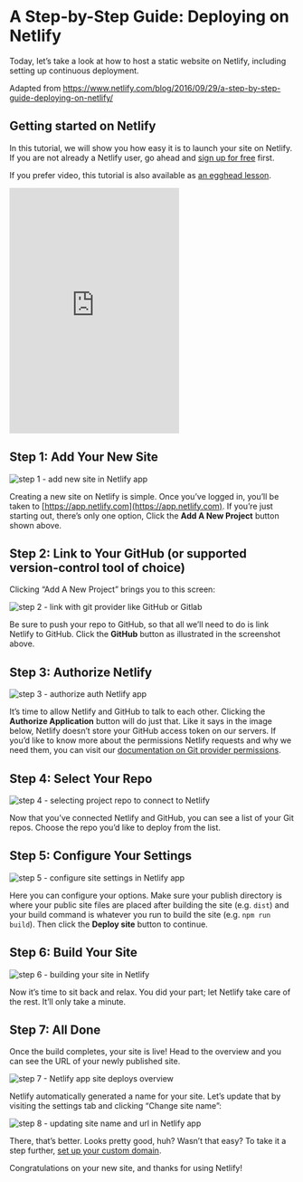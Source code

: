 # A Step-by-Step Guide: Deploying on Netlify

Today, let’s take a look at how to host a static website on Netlify, including setting up continuous deployment.

Adapted from https://www.netlify.com/blog/2016/09/29/a-step-by-step-guide-deploying-on-netlify/

## Getting started on Netlify

In this tutorial, we will show you how easy it is to launch your site on Netlify. If you are not already a Netlify user, go ahead and [sign up for free](https://app.netlify.com/signup) first.

If you prefer video, this tutorial is also available as [an egghead lesson](https://jason.af/egghead/netlify-deploy).

<iframe width="300" height="434" title="Deploy a Site to Netlify From Git" src="https://egghead.io/lessons/egghead-deploy-a-site-to-netlify-from-git/embed" frameborder="0" allowfullscreen=""></iframe>

## Step 1: Add Your New Site

![step 1 - add new site in Netlify app](https://cdn.netlify.com/cecd5004623205e93de7a840c2b47f1c5674e792/f667f/img/blog/add-new-project.png)

Creating a new site on Netlify is simple. Once you’ve logged in, you’ll be taken to [https://app.netlify.com](https://app.netlify.com). If you’re just starting out, there’s only one option, Click the **Add A New Project** button shown above.

## Step 2: Link to Your GitHub (or supported version-control tool of choice)

Clicking “Add A New Project” brings you to this screen:

![step 2 - link with git provider like GitHub or Gitlab](https://cdn.netlify.com/0a36819500c2254f84301d10e6ecbd1e0f20f143/c7374/img/blog/create-new-site.png)

Be sure to push your repo to GitHub, so that all we’ll need to do is link Netlify to GitHub. Click the **GitHub** button as illustrated in the screenshot above.

## Step 3: Authorize Netlify

![step 3 - authorize auth Netlify app](https://cdn.netlify.com/0acaae3eeca45e37481187030ffc0c981ec2172e/e4fb0/img/blog/authorize-github.png)

It’s time to allow Netlify and GitHub to talk to each other. Clicking the **Authorize Application** button will do just that. Like it says in the image below, Netlify doesn’t store your GitHub access token on our servers. If you’d like to know more about the permissions Netlify requests and why we need them, you can visit our [documentation on Git provider permissions](https://docs.netlify.com/configure-builds/repo-permissions-linking/).

## Step 4: Select Your Repo

![step 4 - selecting project repo to connect to Netlify](https://cdn.netlify.com/b429c96d703c49639ef0d78a789af4a656bb06dc/97b2e/img/blog/choose-repo.png)

Now that you’ve connected Netlify and GitHub, you can see a list of your Git repos. Choose the repo you’d like to deploy from the list.

## Step 5: Configure Your Settings

![step 5 - configure site settings in Netlify app](https://cdn.netlify.com/47f0bbb70a0dcafb0340f296296df43d21d68366/dd351/img/blog/config-your-repo.png)

Here you can configure your options. Make sure your publish directory is where your public site files are placed after building the site (e.g. `dist`) and your build command is whatever you run to build the site (e.g. `npm run build`). Then click the **Deploy site** button to continue.

## Step 6: Build Your Site

![step 6 - building your site in Netlify](https://cdn.netlify.com/6830c2e391603fdb9c058bf35e7856f246023c16/2cb44/img/blog/building-site.png)

Now it’s time to sit back and relax. You did your part; let Netlify take care of the rest. It’ll only take a minute.

## Step 7: All Done

Once the build completes, your site is live! Head to the overview and you can see the URL of your newly published site.

![step 7 - Netlify app site deploys overview](https://cdn.netlify.com/3b0f4ebe3a738e26695408e2ad541cf45d3d2a0a/75a0f/img/blog/done-1.png)

Netlify automatically generated a name for your site. Let’s update that by visiting the settings tab and clicking “Change site name”:

![step 8 - updating site name and url in Netlify app](https://cdn.netlify.com/eb124a66134af5ebe3cd37ce794e03a12368151a/22db2/img/blog/done-2.png)

There, that’s better. Looks pretty good, huh? Wasn’t that easy? To take it a step further, [set up your custom domain](https://www.netlify.com/blog/2016/03/14/setting-up-your-custom-domain/).

Congratulations on your new site, and thanks for using Netlify!